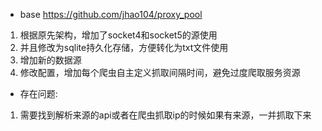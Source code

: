 - base https://github.com/jhao104/proxy_pool
1. 根据原先架构，增加了socket4和socket5的源使用
2. 并且修改为sqlite持久化存储，方便转化为txt文件使用
3. 增加新的数据源
4. 修改配置，增加每个爬虫自主定义抓取间隔时间，避免过度爬取服务资源

- 存在问题:
1. 需要找到解析来源的api或者在爬虫抓取ip的时候如果有来源，一并抓取下来
